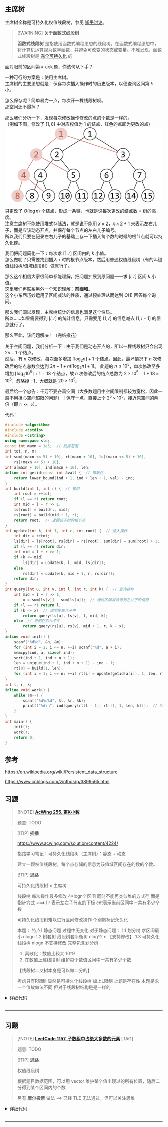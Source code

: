 ## 主席树

主席树全称是可持久化权值线段树，参见 [知乎讨论](https://www.zhihu.com/question/59195374)。

> [!WARNING] **关于函数式线段树**
> 
> **函数式线段树** 是指使用函数式编程思想的线段树。在函数式编程思想中，将计算机运算视为数学函数，并避免可改变的状态或变量。不难发现，函数式线段树是 [完全可持久化](persistent/#fully-persistent) 的

面对眼前的区间第 $k$ 小问题，你该何从下手？

一种可行的方案是：使用主席树。  
主席树的主要思想就是：保存每次插入操作时的历史版本，以便查询区间第 $k$ 小。

怎么保存呢？简单暴力一点，每次开一棵线段树呗。  
那空间还不爆掉？

那么我们分析一下，发现每次修改操作修改的点的个数是一样的。  
（例如下图，修改了 $[1,8]$ 中对应权值为 1 的结点，红色的点即为更改的点）  
![](./images/persistent-seg.png)

只更改了 $O(\log{n})$ 个结点，形成一条链，也就是说每次更改的结点数 = 树的高度。  
注意主席树不能使用堆式存储法，就是说不能用 $x\times 2$，$x\times 2+1$ 来表示左右儿子，而是应该动态开点，并保存每个节点的左右儿子编号。  
所以我们只要在记录左右儿子的基础上存一下插入每个数的时候的根节点就可以持久化辣。

我们把问题简化一下：每次求 $[1,r]$ 区间内的 $k$ 小值。  
怎么做呢？只需要找到插入 r 时的根节点版本，然后用普通权值线段树（有的叫键值线段树/值域线段树）做就行了。

那么这个相信大家很简单都能理解，把问题扩展到原问题——求 $[l,r]$ 区间 $k$ 小值。  
这里我们再联系另外一个知识理解：**前缀和**。  
这个小东西巧妙运用了区间减法的性质，通过预处理从而达到 $O(1)$ 回答每个询问。

那么我们阔以发现，主席树统计的信息也满足这个性质。  
所以……如果需要得到 $[l,r]$ 的统计信息，只需要用 $[1,r]$ 的信息减去 $[1,l - 1]$ 的信息就行了。

那么至此，该问题解决！（完结撒花）

关于空间问题，我们分析一下：由于我们是动态开点的，所以一棵线段树只会出现 $2n-1$ 个结点。  
然后，有 $n$ 次修改，每次至多增加 $\lceil\log_2{n}\rceil+1$ 个结点。因此，最坏情况下 $n$ 次修改后的结点总数会达到 $2n-1+n(\lceil\log_2{n}\rceil+1)$。
此题的 $n \leq 10^5$，单次修改至多增加 $\lceil\log_2{10^5}\rceil+1 = 18$ 个结点，故 $n$ 次修改后的结点总数为 $2\times 10^5-1+18\times 10^5$，忽略掉 $-1$，大概就是 $20\times 10^5$。

最后给一个忠告：千万不要吝啬空间（大多数题目中空间限制都较为宽松，因此一般不用担心空间超限的问题）！保守一点，直接上个 $2^5\times 10^5$，接近原空间的两倍（即 `n << 5`）。

代码：

```cpp
#include <algorithm>
#include <cstdio>
#include <cstring>
using namespace std;
const int maxn = 1e5;  // 数据范围
int tot, n, m;
int sum[(maxn << 5) + 10], rt[maxn + 10], ls[(maxn << 5) + 10],
    rs[(maxn << 5) + 10];
int a[maxn + 10], ind[maxn + 10], len;
inline int getid(const int &val) {  // 离散化
    return lower_bound(ind + 1, ind + len + 1, val) - ind;
}
int build(int l, int r) {  // 建树
    int root = ++tot;
    if (l == r) return root;
    int mid = l + r >> 1;
    ls[root] = build(l, mid);
    rs[root] = build(mid + 1, r);
    return root;  // 返回该子树的根节点
}
int update(int k, int l, int r, int root) {  // 插入操作
    int dir = ++tot;
    ls[dir] = ls[root], rs[dir] = rs[root], sum[dir] = sum[root] + 1;
    if (l == r) return dir;
    int mid = l + r >> 1;
    if (k <= mid)
        ls[dir] = update(k, l, mid, ls[dir]);
    else
        rs[dir] = update(k, mid + 1, r, rs[dir]);
    return dir;
}
int query(int u, int v, int l, int r, int k) {  // 查询操作
    int mid = l + r >> 1,
        x = sum[ls[v]] - sum[ls[u]];  // 通过区间减法得到左儿子的信息
    if (l == r) return l;
    if (k <= x)  // 说明在左儿子中
        return query(ls[u], ls[v], l, mid, k);
    else  // 说明在右儿子中
        return query(rs[u], rs[v], mid + 1, r, k - x);
}
inline void init() {
    scanf("%d%d", &n, &m);
    for (int i = 1; i <= n; ++i) scanf("%d", a + i);
    memcpy(ind, a, sizeof ind);
    sort(ind + 1, ind + n + 1);
    len = unique(ind + 1, ind + n + 1) - ind - 1;
    rt[0] = build(1, len);
    for (int i = 1; i <= n; ++i) rt[i] = update(getid(a[i]), 1, len, rt[i - 1]);
}
int l, r, k;
inline void work() {
    while (m--) {
        scanf("%d%d%d", &l, &r, &k);
        printf("%d\n", ind[query(rt[l - 1], rt[r], 1, len, k)]);  // 回答询问
    }
}
int main() {
    init();
    work();
    return 0;
}
```

## 参考

<https://en.wikipedia.org/wiki/Persistent_data_structure>

<https://www.cnblogs.com/zinthos/p/3899565.html>


## 习题

> [!NOTE] **[AcWing 255. 第K小数](https://www.acwing.com/problem/content/257/)**
> 
> 题意: TODO

> [!TIP] **插播**
> 
> https://www.acwing.com/solution/content/4224/
> 
> 指路学习笔记：可持久化线段树（主席树）：静态 + 动态
> 
> 建立一颗权值线段树，每个点存储的信息为该值域区间存在的数的个数。

> [!TIP] **思路**
>
> 可持久化线段树 = 主席树
>
> 线段树 每次操作最多修改 4*logn个区间
> 同时不能再类似堆的方式存 而是指针方式
> ===> l r 表示左右子节点的下标 cnt表示当前区间中一共有多少个数
>
> 可持久化线段树难以进行区间修改操作 个别懒标记永久化
>
> 本题：
> 特点1.静态问题 过程中无变化
>     对于静态问题：  1.1 划分树 求区间最小       nlogn
>                     1.2 树套树 线段树套平衡树   nlog^2 n 【支持修改】
>                     1.3 可持久化线段树          nlogn 不支持修改 完整包含划分树
>
> 1. 离散化：数值比较大 10^9
> 2. 在数值上建线段树 维护每个数值区间中一共有多少个数
>
> 【线段树二叉树本身是可以做二分的】
>
> 考虑只有R限制 显然是可持久化线段树
> 加上L限制 上题是存在性 本题是求一个值故做法不同 但对于线段树结构是是一样的

<details>
<summary>详细代码</summary>
<!-- tabs:start -->

##### **C++**

```cpp
#include<bits/stdc++.h>
using namespace std;

const int N = 100010, M = 10010;

int n, m;
int a[N];
vector<int> nums;
struct Node{
    int l, r;
    int cnt;
}tr[N * 4 + N * 17];    // logn = 17

int root[N], idx;

int find(int x) {
    return lower_bound(nums.begin(), nums.end(), x) - nums.begin();
}

// 要返回idx
int build(int l, int r) {
    int p = ++ idx;
    if (l == r) return p;
    else {
        int mid = l + r >> 1;
        tr[p].l = build(l, mid), tr[p].r = build(mid + 1, r);
        return p;
    }
}

int insert(int p, int l, int r, int x) {
    int q = ++ idx;
    tr[q] = tr[p];
    if (l == r) {
        tr[q].cnt ++ ;
        return q;
    } else {
        int mid = l + r >> 1;
        if (x <= mid) tr[q].l = insert(tr[p].l, l, mid, x);
        else tr[q].r = insert(tr[p].r, mid + 1, r, x);
        tr[q].cnt = tr[tr[q].l].cnt + tr[tr[q].r].cnt;
        return q;
    }
}

int query(int q, int p, int l, int r, int k) {
    if (l == r) return r;
    else {
        int cnt = tr[tr[q].l].cnt - tr[tr[p].l].cnt;
        int mid = l + r >> 1;
        if (k <= cnt) return query(tr[q].l, tr[p].l, l, mid, k);
        else return query(tr[q].r, tr[p].r, mid + 1, r, k - cnt);
    }
}

int main() {
    scanf("%d%d", &n, &m);
    
    for (int i = 1; i <= n; ++ i ) {
        scanf("%d", &a[i]);
        nums.push_back(a[i]);
    }
    sort(nums.begin(), nums.end());
    nums.erase(unique(nums.begin(), nums.end()), nums.end());
    
    root[0] = build(0, nums.size() - 1);
    
    for (int i = 1; i <= n; ++ i )
        root[i] = insert(root[i - 1], 0, nums.size() - 1, find(a[i]));
    
    while (m -- ) {
        int l, r, k;
        scanf("%d%d%d", &l, &r, &k);
        printf("%d\n", nums[query(root[r], root[l - 1], 0, nums.size() - 1, k)]);
    }
}
```

##### **Python**

```python

```

<!-- tabs:end -->
</details>

<br>

* * *

## 习题

> [!NOTE] **[LeetCode 1157. 子数组中占绝大多数的元素](https://leetcode-cn.com/problems/online-majority-element-in-subarray/)** [TAG]
> 
> 题意: TODO

> [!TIP] **思路**
> 
> 权值线段树
> 
> 根据题目数据范围，可以用 vector 维护某个值出现过的所有位置，随后二分得到某个区间内的个数
> 
> 另有 **摩尔投票** 做法 ==> 已经 TLE 无法通过，但可以关注思维

<details>
<summary>详细代码</summary>
<!-- tabs:start -->

##### **C++**

```cpp
class MajorityChecker {
private:
    unordered_map<int, vector<int>> pos;
    vector<int> tree;
    vector<int> a;
    
public:
    MajorityChecker(vector<int>& arr): a(arr) {
        for (int i = 0; i < arr.size(); ++i) {
            pos[arr[i]].push_back(i);
        }
        tree = vector<int>(arr.size() * 4, -1);
        build_tree(1, 0, arr.size() - 1);
    }
    
    void build_tree(int tree_pos, int l, int r) {
        if (l == r) {
            tree[tree_pos] = a[l];
            return;
        }
        int mid = (l + r) >> 1;
        build_tree(tree_pos * 2, l, mid);
        build_tree(tree_pos * 2 + 1, mid + 1, r);
        if (tree[tree_pos * 2] != -1 && get_occurrence(tree[tree_pos * 2], l, r) * 2 > r - l + 1) {
            tree[tree_pos] = tree[tree_pos * 2];
        }
        else if (tree[tree_pos * 2 + 1] != -1 && get_occurrence(tree[tree_pos * 2 + 1], l, r) * 2 > r - l + 1) {
            tree[tree_pos] = tree[tree_pos * 2 + 1];
        }
    }
    
    pair<int, int> query(int tree_pos, int l, int r, int queryl, int queryr) {
        if (l > queryr || r < queryl) {
            return make_pair(-1, -1);
        }
        if (queryl <= l && r <= queryr) {
            if (tree[tree_pos] == -1) {
                return make_pair(-1, -1);
            }
            int occ = get_occurrence(tree[tree_pos], queryl, queryr);
            if (occ * 2 > queryr - queryl + 1) {
                return make_pair(tree[tree_pos], occ);
            }
            else {
                return make_pair(-1, -1);
            }
        }
        int mid = (l + r) >> 1;
        pair<int, int> res_l = query(tree_pos * 2, l, mid, queryl, queryr);
        if (res_l.first > -1) {
            return res_l;
        }
        pair<int, int> res_r = query(tree_pos * 2 + 1, mid + 1, r, queryl, queryr);
        if (res_r.first > -1) {
            return res_r;
        }
        return make_pair(-1, -1);
    }
    
    int get_occurrence(int num, int l, int r) {
        auto iter = pos.find(num);
        if (iter == pos.end()) {
            return 0;
        }
        const auto& vec = iter->second;
        auto iter_l = lower_bound(vec.begin(), vec.end(), l);
        if (iter_l == vec.end()) {
            return 0;
        }
        auto iter_r = upper_bound(vec.begin(), vec.end(), r);
        return iter_r - iter_l;
    }
    
    int query(int left, int right, int threshold) {
        pair<int, int> ans = query(1, 0, a.size() - 1, left, right);
        if (ans.second >= threshold) {
            return ans.first;
        }
        return -1;
    }
};

/**
 * Your MajorityChecker object will be instantiated and called as such:
 * MajorityChecker* obj = new MajorityChecker(arr);
 * int param_1 = obj->query(left,right,threshold);
 */
```

##### **Python**

```python

```

<!-- tabs:end -->
</details>

<br>

* * *
